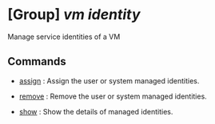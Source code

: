# [Group] _vm identity_

Manage service identities of a VM

## Commands

- [assign](/Commands/vm/identity/_assign.md)
: Assign the user or system managed identities.

- [remove](/Commands/vm/identity/_remove.md)
: Remove the user or system managed identities.

- [show](/Commands/vm/identity/_show.md)
: Show the details of managed identities.
